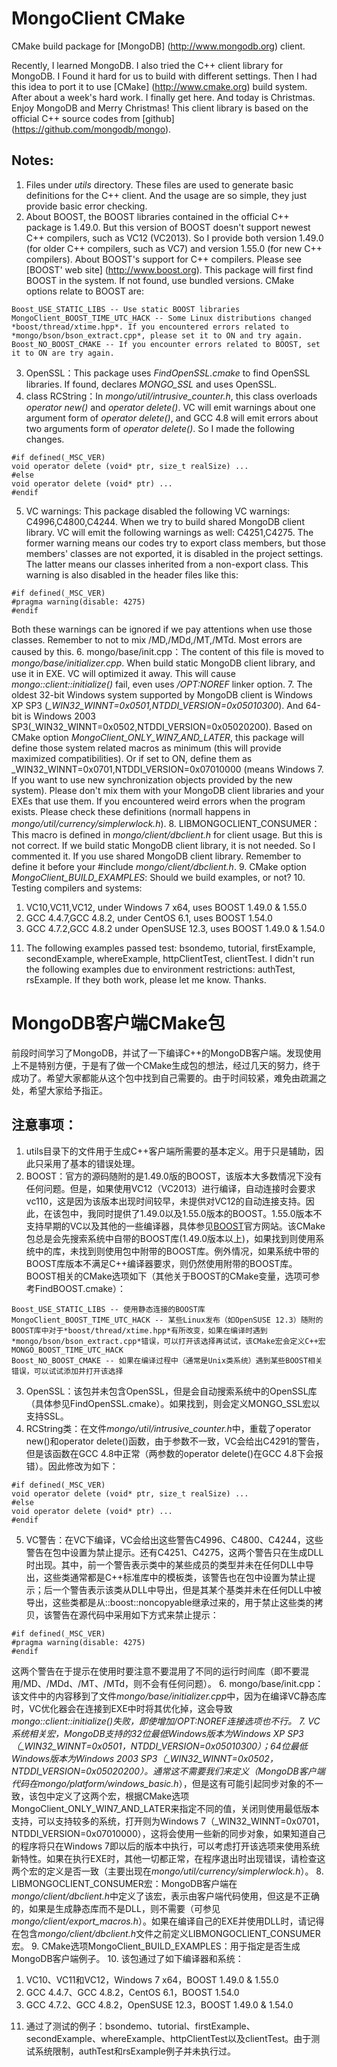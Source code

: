 MongoClient CMake
=================

CMake build package for [MongoDB] (http://www.mongodb.org) client.

Recently, I learned MongoDB. I also tried the C++ client library for MongoDB. I Found it hard for us to build with different settings. Then I had this idea to port it to use [CMake] (http://www.cmake.org) build system. After about a week's hard work. I finally get here. And today is Christmas. Enjoy MongoDB and Merry Christmas!
This client library is based on the official C++ source codes from [github] (https://github.com/mongodb/mongo).

Notes:
------

1. Files under *utils* directory. These files are used to generate basic definitions for the C++ client. And the usage are so simple, they just provide basic error checking.
2. About BOOST, the BOOST libraries contained in the official C++ package is 1.49.0. But this version of BOOST doesn't support newest C++ compilers, such as VC12 (VC2013). So I provide both version 1.49.0 (for older C++ compilers, such as VC7) and version 1.55.0 (for new C++ compilers). About BOOST's support for C++ compilers. Please see [BOOST' web site] (http://www.boost.org). This package will first find BOOST in the system. If not found, use bundled versions. CMake options relate to BOOST are:
```
Boost_USE_STATIC_LIBS -- Use static BOOST libraries
MongoClient_BOOST_TIME_UTC_HACK -- Some Linux distributions changed *boost/thread/xtime.hpp*. If you encountered errors related to *mongo/bson/bson_extract.cpp*, please set it to ON and try again.
Boost_NO_BOOST_CMAKE -- If you encounter errors related to BOOST, set it to ON are try again.
```
3. OpenSSL：This package uses *FindOpenSSL.cmake* to find OpenSSL libraries. If found, declares *MONGO_SSL* and uses OpenSSL.
4. class RCString：In *mongo/util/intrusive_counter.h*, this class overloads *operator new()* and *operator delete()*. VC will emit warnings about one argument form of *operator delete()*, and GCC 4.8 will emit errors about two arguments form of *operator delete()*. So I made the following changes.
```
#if defined(_MSC_VER)
void operator delete (void* ptr, size_t realSize) ...
#else
void operator delete (void* ptr) ...
#endif
```
5. VC warnings: This package disabled the following VC warnings: C4996,C4800,C4244.  When we try to build shared MongoDB client library. VC will emit the following warnings as well: C4251,C4275. The former warning means our codes try to export class members, but those members' classes are not exported, it is disabled in the project settings. The latter means our classes inherited from a non-export class. This warning is also disabled in the header files like this:
```
#if defined(_MSC_VER)
#pragma warning(disable: 4275)
#endif
```
Both these warnings can be ignored if we pay attentions when use those classes. Remember to not to mix /MD,/MDd,/MT,/MTd. Most errors are caused by this.
6. mongo/base/init.cpp：The content of this file is moved to *mongo/base/initializer.cpp*. When build static MongoDB client library, and use it in EXE. VC will optimized it away. This will cause *mongo::client::initialize()* fail, even uses */OPT:NOREF* linker option.
7. The oldest 32-bit Windows system supported by MongoDB client is Windows XP SP3 (*_WIN32_WINNT=0x0501,NTDDI_VERSION=0x05010300*). And 64-bit is Windows 2003 SP3(_WIN32_WINNT=0x0502,NTDDI_VERSION=0x05020200). Based on CMake option *MongoClient_ONLY_WIN7_AND_LATER*, this package will define those system related macros as minimum (this will provide maximized compatibilities). Or if set to ON, define them as _WIN32_WINNT=0x0701,NTDDI_VERSION=0x07010000 (means Windows 7. If you want to use new synchronization objects provided by the new system). Please don't mix them with your MongoDB client libraries and your EXEs that use them. If you encountered weird errors when the program exists. Please check these definitions (normall happens in *mongo/util/currency/simplerwlock.h*).
8. LIBMONGOCLIENT_CONSUMER：This macro is defined in *mongo/client/dbclient.h* for client usage. But this is not correct. If we build static MongoDB client library, it is not needed. So I commented it. If you use shared MongoDB client library. Remember to define it before your #include *mongo/client/dbclient.h*.
9. CMake option *MongoClient_BUILD_EXAMPLES*: Should we build examples, or not?
10. Testing compilers and systems:
1)    VC10,VC11,VC12, under Windows 7 x64, uses BOOST 1.49.0 & 1.55.0
2)    GCC 4.4.7,GCC 4.8.2, under CentOS 6.1, uses BOOST 1.54.0
3)    GCC 4.7.2,GCC 4.8.2 under OpenSUSE 12.3, uses BOOST 1.49.0 & 1.54.0
11. The following examples passed test: bsondemo, tutorial, firstExample, secondExample, whereExample, httpClientTest, clientTest. I didn't run the following examples due to environment restrictions: authTest, rsExample. If they both work, please let me know. Thanks.

MongoDB客户端CMake包
====================

前段时间学习了MongoDB，并试了一下编译C++的MongoDB客户端。发现使用上不是特别方便，于是有了做一个CMake生成包的想法，经过几天的努力，终于成功了。希望大家都能从这个包中找到自己需要的。由于时间较紧，难免由疏漏之处，希望大家给予指正。

注意事项：
----------

1. utils目录下的文件用于生成C++客户端所需要的基本定义。用于只是辅助，因此只采用了基本的错误处理。
2. BOOST：官方的源码随附的是1.49.0版的BOOST，该版本大多数情况下没有任何问题。但是，如果使用VC12（VC2013）进行编译，自动连接时会要求vc110，这是因为该版本出现时间较早，未提供对VC12的自动连接支持。因此，在该包中，我同时提供了1.49.0以及1.55.0版本的BOOST。1.55.0版本不支持早期的VC以及其他的一些编译器，具体参见[BOOST](http://www.boost.org)官方网站。该CMake包总是会先搜索系统中自带的BOOST库(1.49.0版本以上)，如果找到则使用系统中的库，未找到则使用包中附带的BOOST库。例外情况，如果系统中带的BOOST库版本不满足C++编译器要求，则仍然使用附带的BOOST库。BOOST相关的CMake选项如下（其他关于BOOST的CMake变量，选项可参考FindBOOST.cmake）：
```
Boost_USE_STATIC_LIBS -- 使用静态连接的BOOST库
MongoClient_BOOST_TIME_UTC_HACK -- 某些Linux发布（如OpenSUSE 12.3）随附的BOOST库中对于*boost/thread/xtime.hpp*有所改变，如果在编译时遇到*mongo/bson/bson_extract.cpp*错误，可以打开该选择再试试，该CMake宏会定义C++宏MONGO_BOOST_TIME_UTC_HACK
Boost_NO_BOOST_CMAKE -- 如果在编译过程中（通常是Unix类系统）遇到某些BOOST相关错误，可以试试添加并打开该选择
```
3. OpenSSL：该包并未包含OpenSSL，但是会自动搜索系统中的OpenSSL库（具体参见FindOpenSSL.cmake）。如果找到，则会定义MONGO_SSL宏以支持SSL。
4. RCString类：在文件*mongo/util/intrusive_counter.h*中，重载了operator new()和operator delete()函数，由于参数不一致，VC会给出C4291的警告，但是该函数在GCC 4.8中正常（两参数的operator delete()在GCC 4.8下会报错）。因此修改为如下：
```
#if defined(_MSC_VER)
void operator delete (void* ptr, size_t realSize) ...
#else
void operator delete (void* ptr) ...
#endif
```
5. VC警告：在VC下编译，VC会给出这些警告C4996、C4800、C4244，这些警告在包中设置为禁止提示。还有C4251、C4275，这两个警告只在生成DLL时出现。其中，前一个警告表示类中的某些成员的类型并未在任何DLL中导出，这些类通常都是C++标准库中的模板类，该警告也在包中设置为禁止提示；后一个警告表示该类从DLL中导出，但是其某个基类并未在任何DLL中被导出，这些类都是从::boost::noncopyable继承过来的，用于禁止这些类的拷贝，该警告在源代码中采用如下方式来禁止提示：
```
#if defined(_MSC_VER)
#pragma warning(disable: 4275)
#endif
```
这两个警告在于提示在使用时要注意不要混用了不同的运行时间库（即不要混用/MD、/MDd、/MT、/MTd，则不会有任何问题）。
6. mongo/base/init.cpp：该文件中的内容移到了文件*mongo/base/initializer.cpp*中，因为在编译VC静态库时，VC优化器会在连接到EXE中时将其优化掉，这会导致*mongo::client::initialize()*失败，即使增加/OPT:NOREF连接选项也不行。
7. VC系统相关宏，MongoDB支持的32位最低Windows版本为Windows XP SP3（_WIN32_WINNT=0x0501，NTDDI_VERSION=0x05010300）；64位最低Windows版本为Windows 2003 SP3（_WIN32_WINNT=0x0502，NTDDI_VERSION=0x05020200）。通常这不需要我们来定义（MongoDB客户端代码在*mongo/platform/windows_basic.h*），但是这有可能引起同步对象的不一致，该包中定义了这两个宏，根据CMake选项MongoClient_ONLY_WIN7_AND_LATER来指定不同的值，关闭则使用最低版本支持，可以支持较多的系统，打开则为Windows 7（_WIN32_WINNT=0x0701，NTDDI_VERSION=0x07010000），这将会使用一些新的同步对象，如果知道自己的程序将只在Windows 7即以后的版本中执行，可以考虑打开该选项来使用系统新特性。如果在执行EXE时，其他一切都正常，在程序退出时出现错误，请检查这两个宏的定义是否一致（主要出现在*mongo/util/currency/simplerwlock.h*）。
8. LIBMONGOCLIENT_CONSUMER宏：MongoDB客户端在*mongo/client/dbclient.h*中定义了该宏，表示由客户端代码使用，但这是不正确的，如果是生成静态库而不是DLL，则不需要（可参见*mongo/client/export_macros.h*）。如果在编译自己的EXE并使用DLL时，请记得在包含*mongo/client/dbclient.h*文件之前定义LIBMONGOCLIENT_CONSUMER宏。
9. CMake选项MongoClient_BUILD_EXAMPLES：用于指定是否生成MongoDB客户端例子。
10. 该包通过了如下编译器和系统：
1)    VC10、VC11和VC12，Windows 7 x64，BOOST 1.49.0 & 1.55.0
2)    GCC 4.4.7、GCC 4.8.2，CentOS 6.1，BOOST 1.54.0
3)    GCC 4.7.2、GCC 4.8.2，OpenSUSE 12.3，BOOST 1.49.0 & 1.54.0
11. 通过了测试的例子：bsondemo、tutorial、firstExample、secondExample、whereExample、httpClientTest以及clientTest。由于测试系统限制，authTest和rsExample例子并未执行过。
